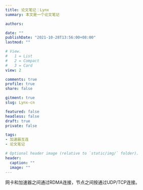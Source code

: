 ```yaml
---
title: 论文笔记：Lynx
summary: 本文是一个论文笔记

authors:

date: ""
publishDate: "2021-10-28T13:56:00+08:00"
lastmod: ""

# View.
#   1 = List
#   2 = Compact
#   3 = Card
view: 2

comments: true
profile: true
share: false

gitment: true
slug: Lynx-cn

featured: false
headless: false
draft: true
private: false

tags:
- 加速器互连
- 论文笔记

# Optional header image (relative to `static/img/` folder).
header:
  caption: ""
  image: ""
---
```


网卡和加速器之间通过RDMA连接，节点之间按通过UDP/TCP连接。